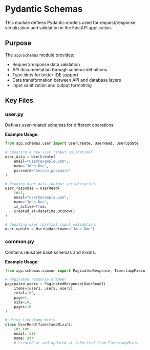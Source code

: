 # Pydantic Schemas

This module defines Pydantic models used for request/response serialization and validation in the FastAPI application.

## Purpose

The `app/schemas` module provides:
- Request/response data validation
- API documentation through schema definitions
- Type hints for better IDE support
- Data transformation between API and database layers
- Input sanitization and output formatting

## Key Files

### user.py
Defines user-related schemas for different operations.

**Example Usage:**
```python
from app.schemas.user import UserCreate, UserRead, UserUpdate

# Creating a new user (input validation)
user_data = UserCreate(
    email="user@example.com",
    name="John Doe",
    password="secure_password"
)

# Reading user data (output serialization)
user_response = UserRead(
    id=1,
    email="user@example.com",
    name="John Doe",
    is_active=True,
    created_at=datetime.utcnow()
)

# Updating user (partial input validation)
user_update = UserUpdate(name="Jane Doe")
```

### common.py
Contains reusable base schemas and mixins.

**Example Usage:**
```python
from app.schemas.common import PaginatedResponse, TimestampMixin

# Paginated response wrapper
paginated_users = PaginatedResponse[UserRead](
    items=[user1, user2, user3],
    total=100,
    page=1,
    size=10,
    pages=10
)

# Using timestamp mixin
class UserRead(TimestampMixin):
    id: int
    email: str
    name: str
    # created_at and updated_at inherited from TimestampMixin
```
